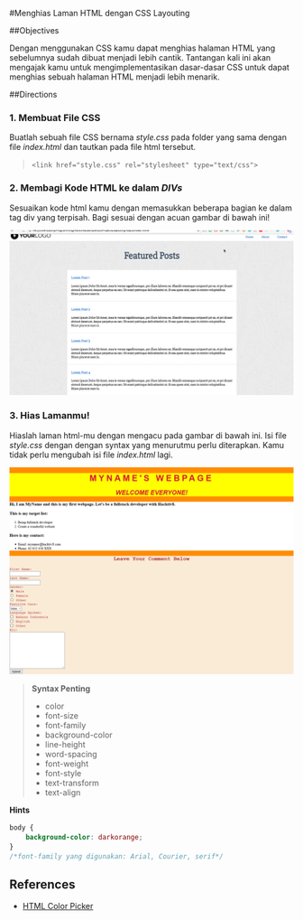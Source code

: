 #Menghias Laman HTML dengan CSS Layouting

##Objectives

Dengan menggunakan CSS kamu dapat menghias halaman HTML yang sebelumnya sudah dibuat menjadi lebih cantik. Tantangan kali ini akan mengajak kamu untuk mengimplementasikan dasar-dasar CSS untuk dapat menghias sebuah halaman HTML menjadi lebih menarik.

##Directions

### 1. Membuat File CSS

Buatlah sebuah file CSS bernama *style.css* pada folder yang sama dengan file *index.html* dan tautkan pada file html tersebut.

> `<link href="style.css" rel="stylesheet" type="text/css">`

### 2. Membagi Kode HTML ke dalam *DIVs*

Sesuaikan kode html kamu dengan memasukkan beberapa bagian ke dalam tag div yang terpisah. Bagi sesuai dengan acuan gambar di bawah ini!

![Guideline 1 Week 1 Day 2](assets/contoh-css-layouting.gif)

### 3. Hias Lamanmu!

Hiaslah laman html-mu dengan mengacu pada gambar di bawah ini. Isi file *style.css* dengan dengan syntax yang menurutmu perlu diterapkan. Kamu tidak perlu mengubah isi file *index.html* lagi.

![Guideline 2 Week 1 Day 2](assets/week1-day2-guideline2.png)

> **Syntax Penting**
>  - color
>  - font-size
>  - font-family
>  - background-color
>  - line-height
>  - word-spacing
>  - font-weight
>  - font-style
>  - text-transform
>  - text-align

 **Hints**

```css
body {
    background-color: darkorange;
}
/*font-family yang digunakan: Arial, Courier, serif*/
```

## References

* [HTML Color Picker](http://www.w3schools.com/colors/colors_picker.asp)
